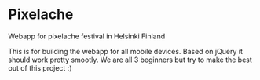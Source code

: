 Pixelache
=========

Webapp for pixelache festival in Helsinki Finland

This is for building the webapp for all mobile devices. Based on jQuery it should work pretty smootly. We are all 3 beginners
but try to make the best out of this project :)
